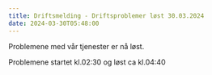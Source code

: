 ```yaml
---
title: Driftsmelding - Driftsproblemer løst 30.03.2024
date: 2024-03-30T05:48:00
---
```

Problemene med vår tjenester er nå løst.

Problemene startet kl.02:30 og løst ca kl.04:40
